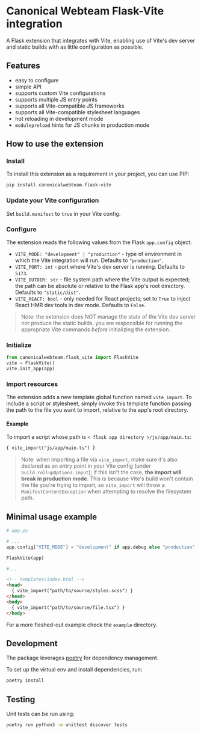 # Canonical Webteam Flask-Vite integration

A Flask extension that integrates with Vite, enabling use of Vite's dev server and static builds with as little configuration as possible.

## Features
- easy to configure
- simple API
- supports custom Vite configurations
- supports multiple JS entry points
- supports all Vite-compatible JS frameworks
- supports all Vite-compatible stylesheet languages
- hot reloading in development mode
- `modulepreload` hints for JS chunks in production mode


## How to use the extension

### Install
To install this extension as a requirement in your project, you can use PIP:
```bash
pip install canonicalwebteam.flask-vite
```

### Update your Vite configuration
Set `build.manifest` to `true` in your Vite config.

### Configure
The extension reads the following values from the Flask `app.config` object:
  - `VITE_MODE: "development" | "production"` - type of environment in which the Vite integration will run. Defaults to `"production"`.
  - `VITE_PORT: int` - port where Vite's dev server is running. Defaults to `5173`.
  - `VITE_OUTDIR: str` - file system path where the Vite output is expected; the path can be absolute or relative to the Flask app's root directory. Defaults to `"static/dist"`.
  - `VITE_REACT: bool` - only needed for React projects; set to `True` to inject React HMR dev tools in dev mode. Defaults to `False`.

> Note: the extension does NOT manage the state of the Vite dev server nor produce the static builds, you are responsible for running the appropriate Vite commands *before* initializing the extension.

### Initialize
```python
from canonicalwebteam.flask_vite import FlaskVite
vite = FlaskVite()
vite.init_app(app)
```

### Import resources
The extension adds a new template global function named `vite_import`. To include a script or stylesheet, simply invoke this template function passing the path to the file you want to import, relative to the app's root directory.

#### Example
To import a script whose path is `< flask app directory >/js/app/main.ts`:
```html
{ vite_import("js/app/main.ts") }
```

> Note: when importing a file via `vite_import`, make sure it's also declared as an entry point in your Vite config (under `build.rollupOptions.input`); if this isn't the case, **the import will break in production mode**. This is because Vite's build won't contain the file you're trying to import, so `vite_import` will throw a `ManifestContentException` when attempting to resolve the filesystem path.


## Minimal usage example
```python
# app.py

# ...
app.config["VITE_MODE"] = "development" if app.debug else "production"

FlaskVite(app)

#...
```

```html
<!-- templates/index.html -->
<head>
  { vite_import("path/to/source/styles.scss") }
</head>
<body>
  { vite_import("path/to/source/file.tsx") }
</body>
```

For a more fleshed-out example check the `example` directory.

## Development
The package leverages [poetry](https://poetry.eustace.io/) for dependency management.

To set up the virtual env and install dependencies, run:
```bash
poetry install
```


## Testing
Unit tests can be run using:
```bash
poetry run python3 -m unittest discover tests
```
